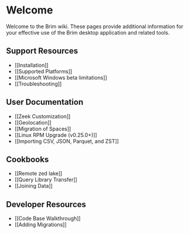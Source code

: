 # Welcome

Welcome to the Brim wiki. These pages provide additional information for your
effective use of the Brim desktop application and related tools.

## Support Resources

- [[Installation]]
- [[Supported Platforms]]
- [[Microsoft Windows beta limitations]]
- [[Troubleshooting]]

## User Documentation

- [[Zeek Customization]]
- [[Geolocation]]
- [[Migration of Spaces]]
- [[Linux RPM Upgrade (v0.25.0+)]]
- [[Importing CSV, JSON, Parquet, and ZST]]

## Cookbooks

- [[Remote zed lake]]
- [[Query Library Transfer]]
- [[Joining Data]]

## Developer Resources

- [[Code Base Walkthrough]]
- [[Adding Migrations]]
